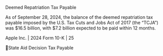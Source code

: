 Deemed Repatriation Tax Payable

As of September 28, 2024, the balance of the deemed repatriation tax payable imposed by the U.S. Tax Cuts and Jobs Act of
2017 (the “TCJA”) was $16.5 billion, with $7.2 billion expected to be paid within 12 months.

Apple Inc. | 2024 Form 10-K | 25

State Aid Decision Tax Payable